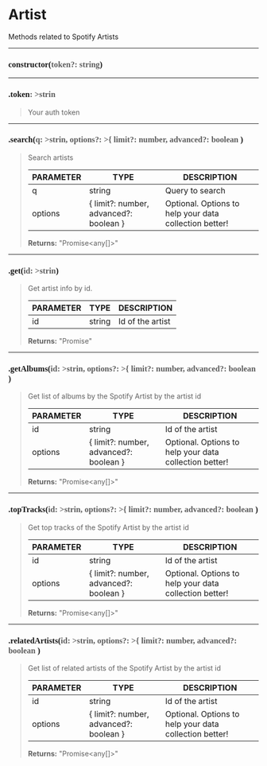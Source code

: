 # Artist

Methods related to Spotify Artists

---
<h3 style="font-family: consolas;" id="constructor">constructor(<font style="opacity: 0.7; font-weight: light;">token?: string</font>)</h3>


---
<h3 style="font-family: consolas;" id="token">.token<font style="opacity: 0.7; font-weight: light;">: >strin</font></h3>

> Your auth token
> 

---
<h3 style="font-family: consolas;" id="search">.search(<font style="opacity: 0.7; font-weight: light;">q: >strin, options?: >{ limit?: number, advanced?: boolean </font>)</h3>

> Search artists
> 
> | PARAMETER   | TYPE    | DESCRIPTION    |
> |--------|---------|----------------|
> | q | string | Query to search |
> | options | { limit?: number, advanced?: boolean } | <font style="opacity: 07;">Optional. </font>Options to help your data collection better! |
> 
> **Returns:** "Promise<any[]>"

---
<h3 style="font-family: consolas;" id="get">.get(<font style="opacity: 0.7; font-weight: light;">id: >strin</font>)</h3>

> Get artist info by id.
> 
> | PARAMETER   | TYPE    | DESCRIPTION    |
> |--------|---------|----------------|
> | id | string | Id of the artist |
> 
> **Returns:** "Promise<any>"

---
<h3 style="font-family: consolas;" id="getalbums">.getAlbums(<font style="opacity: 0.7; font-weight: light;">id: >strin, options?: >{ limit?: number, advanced?: boolean </font>)</h3>

> Get list of albums by the Spotify Artist by the artist id
> 
> | PARAMETER   | TYPE    | DESCRIPTION    |
> |--------|---------|----------------|
> | id | string | Id of the artist |
> | options | { limit?: number, advanced?: boolean } | <font style="opacity: 07;">Optional. </font>Options to help your data collection better! |
> 
> **Returns:** "Promise<any[]>"

---
<h3 style="font-family: consolas;" id="toptracks">.topTracks(<font style="opacity: 0.7; font-weight: light;">id: >strin, options?: >{ limit?: number, advanced?: boolean </font>)</h3>

> Get top tracks of the Spotify Artist by the artist id
> 
> | PARAMETER   | TYPE    | DESCRIPTION    |
> |--------|---------|----------------|
> | id | string | Id of the artist |
> | options | { limit?: number, advanced?: boolean } | <font style="opacity: 07;">Optional. </font>Options to help your data collection better! |
> 
> **Returns:** "Promise<any[]>"

---
<h3 style="font-family: consolas;" id="relatedartists">.relatedArtists(<font style="opacity: 0.7; font-weight: light;">id: >strin, options?: >{ limit?: number, advanced?: boolean </font>)</h3>

> Get list of related artists of the Spotify Artist by the artist id
> 
> | PARAMETER   | TYPE    | DESCRIPTION    |
> |--------|---------|----------------|
> | id | string | Id of the artist |
> | options | { limit?: number, advanced?: boolean } | <font style="opacity: 07;">Optional. </font>Options to help your data collection better! |
> 
> **Returns:** "Promise<any[]>"